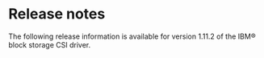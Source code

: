 # Release notes

The following release information is available for version 1.11.2 of the IBM® block storage CSI driver.

